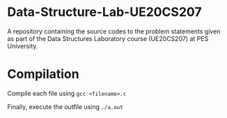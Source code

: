 # Data-Structure-Lab-UE20CS207

A repository containing the source codes to the problem statements given as part of the Data Structures Laboratory course (UE20CS207) at PES University.

# Compilation
Compile each file using ```gcc <filename>.c```

Finally, execute the outfile using ```./a.out```
